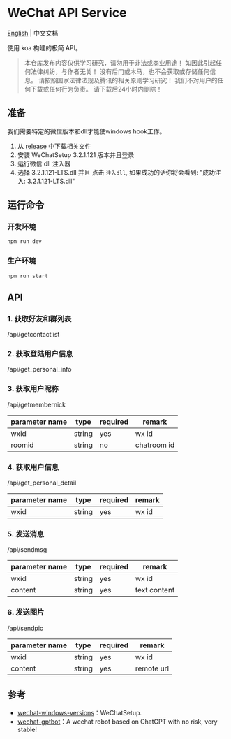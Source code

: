 # WeChat API Service

[English](README.md) | 中文文档

使用 koa 构建的极简 API。

> 本仓库发布内容仅供学习研究，请勿用于非法或商业用途！ 如因此引起任何法律纠纷，与作者无关！ 没有后门或木马，也不会获取或存储任何信息。 请按照国家法律法规及腾讯的相关原则学习研究！ 我们不对用户的任何下载或任何行为负责。 请下载后24小时内删除！

## 准备

我们需要特定的微信版本和dll才能使windows hook工作。

1. 从 [release](https://github.com/our-ai-projects/wechat-service/releases/tag/v1.0.0) 中下载相关文件
2. 安装 WeChatSetup 3.2.1.121 版本并且登录
3. 运行微信 dll 注入器
4. 选择 3.2.1.121-LTS.dll 并且 点击 `注入dll`, 如果成功的话你将会看到: "成功注入: 3.2.1.121-LTS.dll"

## 运行命令

### 开发环境

```bash
npm run dev
```

### 生产环境

```bash
npm run start
```

## API

### 1. 获取好友和群列表

/api/getcontactlist

### 2. 获取登陆用户信息

/api/get_personal_info

### 3. 获取用户昵称

/api/getmembernick

| parameter name | type   | required | remark      |
| -------------- | ------ | -------- | ----------- |
| wxid           | string | yes      | wx id       |
| roomid         | string | no       | chatroom id |

### 4. 获取用户信息

/api/get_personal_detail

| parameter name | type   | required | remark |
| -------------- | ------ | -------- | ------ |
| wxid           | string | yes      | wx id  |

### 5. 发送消息

/api/sendmsg

| parameter name | type   | required | remark      |
| -------------- | ------ | -------- | ----------- |
| wxid           | string | yes      | wx id       |
| content         | string | yes    | text content |

### 6. 发送图片

/api/sendpic

| parameter name | type   | required | remark      |
| -------------- | ------ | -------- | ----------- |
| wxid           | string | yes      | wx id       |
| content         | string | yes    | remote url |

## 参考 

* [wechat-windows-versions](https://github.com/tom-snow/wechat-windows-versions/releases)：WeChatSetup.
* [wechat-gptbot](https://github.com/iuiaoin/wechat-gptbot)：A wechat robot based on ChatGPT with no risk, very stable! 
